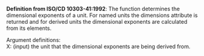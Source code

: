 ﻿**Definition from ISO/CD 10303-41:1992**: The function determines the dimensional exponents of a unit. For named units the dimensions attribute is returned and for derived units the dimensional exponents are calculated from its elements.

Argument definitions:  
X: (input) the unit that the dimensional exponents are being derived from.